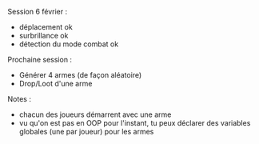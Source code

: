Session 6 février : 
- déplacement ok
- surbrillance ok
- détection du mode combat ok


Prochaine session : 
- Générer 4 armes (de façon aléatoire)
- Drop/Loot d'une arme


Notes : 
- chacun des joueurs démarrent avec une arme
- vu qu'on est pas en OOP pour  l'instant, tu peux déclarer des variables globales (une par joueur) pour les armes
